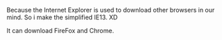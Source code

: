 Because the Internet Explorer is used to download other browsers in our mind. So i make the simplified IE13. XD

It can download FireFox and Chrome.